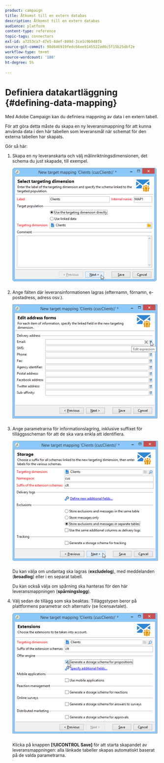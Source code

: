 ```yaml
---
product: campaign
title: Åtkomst till en extern databas
description: Åtkomst till en extern databas
audience: platform
content-type: reference
topic-tags: connectors
exl-id: a7253ca7-47e5-4def-849d-3ce1c9b948fb
source-git-commit: 98d646919fedc66ee9145522ad0c5f15b25dbf2e
workflow-type: tm+mt
source-wordcount: '188'
ht-degree: 5%

---
```


# Definiera datakartläggning {#defining-data-mapping}

Med Adobe Campaign kan du definiera mappning av data i en extern tabell.

För att göra detta måste du skapa en ny leveransmappning för att kunna använda data i den här tabellen som leveransmål när schemat för den externa tabellen har skapats.

Gör så här:

1. Skapa en ny leveranskarta och välj målinriktningsdimensionen, det schema du just skapade, till exempel.

   ![](assets/wf_new_mapping_create_fda.png)

1. Ange fälten där leveransinformationen lagras (efternamn, förnamn, e-postadress, adress osv.).

   ![](assets/wf_new_mapping_define_join.png)

1. Ange parametrarna för informationslagring, inklusive suffixet för tilläggsscheman för att de ska vara enkla att identifiera.

   ![](assets/wf_new_mapping_define_names.png)

   Du kan välja om undantag ska lagras (**excludelog**), med meddelanden (**broadlog**) eller i en separat tabell.

   Du kan också välja om spårning ska hanteras för den här leveransmappningen (**spårningslogg**).

1. Välj sedan de tillägg som ska beaktas. Tilläggstypen beror på plattformens parametrar och alternativ (se licensavtalet).

   ![](assets/wf_new_mapping_define_extensions.png)

   Klicka på knappen **[!UICONTROL Save]** för att starta skapandet av leveransmappningen: alla länkade tabeller skapas automatiskt baserat på de valda parametrarna.

